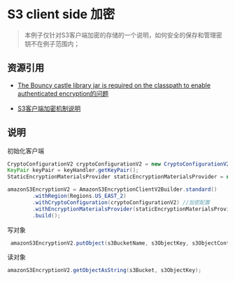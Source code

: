 # S3 client side 加密

> 本例子仅针对S3客户端加密的存储的一个说明，如何安全的保存和管理密钥不在例子范围内；

## 资源引用

* [The Bouncy castle library jar is required on the classpath to enable authenticated encryption的问题](https://www.bouncycastle.org/latest_releases.html)

* [S3客户端加密机制说明](https://aws.amazon.com/blogs/developer/amazon-s3-client-side-authenticated-encryption/)

## 说明

初始化客户端

```java
CryptoConfigurationV2 cryptoConfigurationV2 = new CryptoConfigurationV2().withCryptoMode(CryptoMode.StrictAuthenticatedEncryption);
KeyPair keyPair = keyHandler.getKeyPair();
StaticEncryptionMaterialsProvider staticEncryptionMaterialsProvider = new StaticEncryptionMaterialsProvider(new EncryptionMaterials(keyPair));

amazonS3EncryptionV2 = AmazonS3EncryptionClientV2Builder.standard()
        .withRegion(Regions.US_EAST_2)
        .withCryptoConfiguration(cryptoConfigurationV2) //加密配置
        .withEncryptionMaterialsProvider(staticEncryptionMaterialsProvider) //加密材料提供方 keyPair在这里维护
        .build();
```

写对象

```java
 amazonS3EncryptionV2.putObject(s3BucketName, s3ObjectKey, s3ObjectContent);
```

读对象

```java
amazonS3EncryptionV2.getObjectAsString(s3Bucket, s3ObjectKey);
```